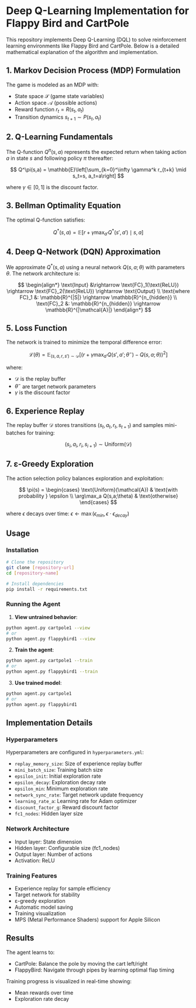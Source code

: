 # Deep Q-Learning Implementation for Flappy Bird and CartPole

This repository implements Deep Q-Learning (DQL) to solve reinforcement learning environments like Flappy Bird and CartPole. Below is a detailed mathematical explanation of the algorithm and implementation.

## 1. Markov Decision Process (MDP) Formulation

The game is modeled as an MDP with:
- State space $\mathcal{S}$ (game state variables)
- Action space $\mathcal{A}$ (possible actions)
- Reward function $r_t = R(s_t,a_t)$
- Transition dynamics $s_{t+1} \sim P(s_t,a_t)$

## 2. Q-Learning Fundamentals

The Q-function $Q^\pi(s,a)$ represents the expected return when taking action $a$ in state $s$ and following policy $\pi$ thereafter:

$$
Q^\pi(s,a) = \mathbb{E}\left[\sum_{k=0}^\infty \gamma^k r_{t+k} \mid s_t=s, a_t=a\right]
$$

where $\gamma \in [0,1]$ is the discount factor.

## 3. Bellman Optimality Equation

The optimal Q-function satisfies:

$$
Q^*(s,a) = \mathbb{E}\left[r + \gamma \max_{a'} Q^*(s',a') \mid s,a\right]
$$

## 4. Deep Q-Network (DQN) Approximation

We approximate $Q^*(s,a)$ using a neural network $Q(s,a;\theta)$ with parameters $\theta$. The network architecture is:

$$
\begin{align*}
\text{Input} &\rightarrow \text{FC}_1(\text{ReLU}) \rightarrow \text{FC}_2(\text{ReLU}) \rightarrow \text{Output} \\
\text{where FC}_1 &: \mathbb{R}^{|S|} \rightarrow \mathbb{R}^{n_{hidden}} \\
\text{FC}_2 &: \mathbb{R}^{n_{hidden}} \rightarrow \mathbb{R}^{|\mathcal{A}|}
\end{align*}
$$

## 5. Loss Function

The network is trained to minimize the temporal difference error:

$$
\mathcal{L}(\theta) = \mathbb{E}_{(s,a,r,s') \sim \mathcal{D}}\left[\left(r + \gamma \max_{a'} Q(s',a';\theta^-) - Q(s,a;\theta)\right)^2\right]
$$

where:
- $\mathcal{D}$ is the replay buffer
- $\theta^-$ are target network parameters
- $\gamma$ is the discount factor

## 6. Experience Replay

The replay buffer $\mathcal{D}$ stores transitions $(s_t,a_t,r_t,s_{t+1})$ and samples mini-batches for training:

$$
(s_i,a_i,r_i,s_{i+1}) \sim \text{Uniform}(\mathcal{D})
$$

## 7. ε-Greedy Exploration

The action selection policy balances exploration and exploitation:

$$
\pi(s) = \begin{cases}
\text{Uniform}(\mathcal{A}) & \text{with probability } \epsilon \\
\arg\max_a Q(s,a;\theta) & \text{otherwise}
\end{cases}
$$

where $\epsilon$ decays over time: $\epsilon \leftarrow \max(\epsilon_{min}, \epsilon \cdot \epsilon_{decay})$

## Usage

### Installation
```bash
# Clone the repository
git clone [repository-url]
cd [repository-name]

# Install dependencies
pip install -r requirements.txt
```

### Running the Agent

1. **View untrained behavior**:
```bash
python agent.py cartpole1 --view
# or
python agent.py flappybird1 --view
```

2. **Train the agent**:
```bash
python agent.py cartpole1 --train
# or
python agent.py flappybird1 --train
```

3. **Use trained model**:
```bash
python agent.py cartpole1
# or
python agent.py flappybird1
```

## Implementation Details

### Hyperparameters
Hyperparameters are configured in `hyperparameters.yml`:
- `replay_memory_size`: Size of experience replay buffer
- `mini_batch_size`: Training batch size
- `epsilon_init`: Initial exploration rate
- `epsilon_decay`: Exploration decay rate
- `epsilon_min`: Minimum exploration rate
- `network_sync_rate`: Target network update frequency
- `learning_rate_a`: Learning rate for Adam optimizer
- `discount_factor_g`: Reward discount factor
- `fc1_nodes`: Hidden layer size

### Network Architecture
- Input layer: State dimension
- Hidden layer: Configurable size (fc1_nodes)
- Output layer: Number of actions
- Activation: ReLU

### Training Features
- Experience replay for sample efficiency
- Target network for stability
- ε-greedy exploration
- Automatic model saving
- Training visualization
- MPS (Metal Performance Shaders) support for Apple Silicon

## Results

The agent learns to:
- CartPole: Balance the pole by moving the cart left/right
- FlappyBird: Navigate through pipes by learning optimal flap timing

Training progress is visualized in real-time showing:
- Mean rewards over time
- Exploration rate decay
